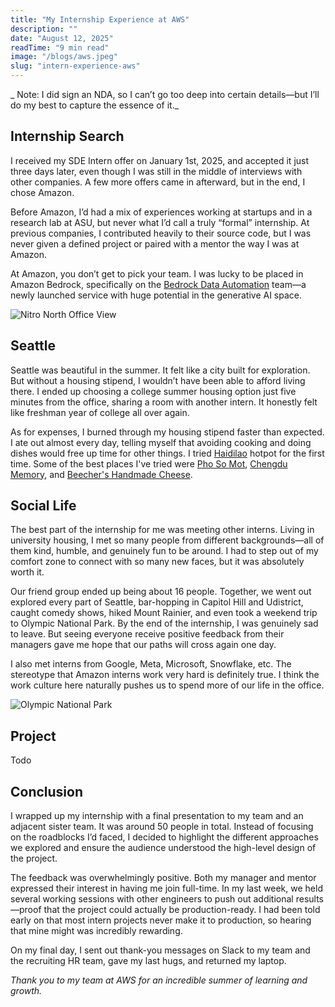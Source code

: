 ```yaml
---
title: "My Internship Experience at AWS"
description: ""
date: "August 12, 2025"
readTime: "9 min read"
image: "/blogs/aws.jpeg"
slug: "intern-experience-aws"
---
```


_ Note: I did sign an NDA, so I can’t go too deep into certain details—but I’ll do my best to capture the essence of it._

## Internship Search

I received my SDE Intern offer on January 1st, 2025, and accepted it just three days later, even though I was still in the middle of interviews with other companies. A few more offers came in afterward, but in the end, I chose Amazon.

Before Amazon, I’d had a mix of experiences working at startups and in a research lab at ASU, but never what I’d call a truly “formal” internship. At previous companies, I contributed heavily to their source code, but I was never given a defined project or paired with a mentor the way I was at Amazon.

At Amazon, you don’t get to pick your team. I was lucky to be placed in Amazon Bedrock, specifically on the [Bedrock Data Automation](https://aws.amazon.com/bedrock/bda/) team—a newly launched service with huge potential in the generative AI space.

![Nitro North Office View](/blogs/nitro.jpeg)

## Seattle

Seattle was beautiful in the summer. It felt like a city built for exploration. But without a housing stipend, I wouldn’t have been able to afford living there. I ended up choosing a college summer housing option just five minutes from the office, sharing a room with another intern. It honestly felt like freshman year of college all over again.

As for expenses, I burned through my housing stipend faster than expected. I ate out almost every day, telling myself that avoiding cooking and doing dishes would free up time for other things. I tried [Haidilao](https://www.haidilao-inc.com/us) hotpot for the first time. Some of the best places I've tried were [Pho So Mot](https://www.yelp.com/biz/pho-so-1-seattle), [Chengdu Memory](https://www.chengdumemory.com/), and [Beecher's Handmade Cheese](https://beechershandmadecheese.com/).

## Social Life

The best part of the internship for me was meeting other interns. Living in university housing, I met so many people from different backgrounds—all of them kind, humble, and genuinely fun to be around. I had to step out of my comfort zone to connect with so many new faces, but it was absolutely worth it.

Our friend group ended up being about 16 people. Together, we went out explored every part of Seattle, bar-hopping in Capitol Hill and Udistrict, caught comedy shows, hiked Mount Rainier, and even took a weekend trip to Olympic National Park. By the end of the internship, I was genuinely sad to leave. But seeing everyone receive positive feedback from their managers gave me hope that our paths will cross again one day.

I also met interns from Google, Meta, Microsoft, Snowflake, etc. The stereotype that Amazon interns work very hard is definitely true. I think the work culture here naturally pushes us to spend more of our life in the office.

![Olympic National Park](/blogs/olympic.jpeg)

## Project

Todo

## Conclusion

I wrapped up my internship with a final presentation to my team and an adjacent sister team. It was around 50 people in total. Instead of focusing on the roadblocks I’d faced, I decided to highlight the different approaches we explored and ensure the audience understood the high-level design of the project.

The feedback was overwhelmingly positive. Both my manager and mentor expressed their interest in having me join full-time. In my last week, we held several working sessions with other engineers to push out additional results—proof that the project could actually be production-ready. I had been told early on that most intern projects never make it to production, so hearing that mine might was incredibly rewarding.

On my final day, I sent out thank-you messages on Slack to my team and the recruiting HR team, gave my last hugs, and returned my laptop.

_Thank you to my team at AWS for an incredible summer of learning and growth._
